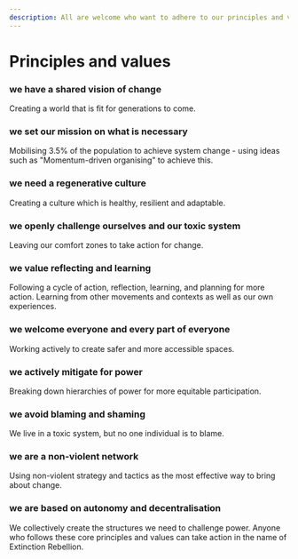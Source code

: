 ```yaml
---
description: All are welcome who want to adhere to our principles and values
---
```


# Principles and values

### we have a shared vision of change

Creating a world that is fit for generations to come.

### we set our mission on what is necessary

Mobilising 3.5% of the population to achieve system change - using ideas such as "Momentum-driven organising" to achieve this.

### we need a regenerative culture

Creating a culture which is healthy, resilient and adaptable.

### we openly challenge ourselves and our toxic system

Leaving our comfort zones to take action for change.

### we value reflecting and learning

Following a cycle of action, reflection, learning, and planning for more action. Learning from other movements and contexts as well as our own experiences.

### we welcome everyone and every part of everyone

Working actively to create safer and more accessible spaces.

### we actively mitigate for power

Breaking down hierarchies of power for more equitable participation.

### we avoid blaming and shaming

We live in a toxic system, but no one individual is to blame.

### we are a non-violent network

Using non-violent strategy and tactics as the most effective way to bring about change.

### we are based on autonomy and decentralisation

We collectively create the structures we need to challenge power. Anyone who follows these core principles and values can take action in the name of Extinction Rebellion.

